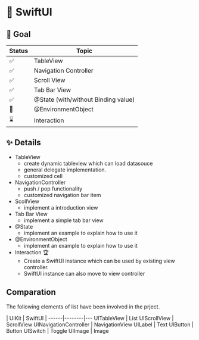 # 🚀 SwiftUI


## 🤔 Goal

| Status | Topic |
---------|------------
 ✅ | TableView
 ✅ | Navigation Controller
 ✅ | Scroll View
 ✅ | Tab Bar View
 ✅ | @State (with/without Binding value)
 👀 | @EnvironmentObject
 ⌛️ | Interaction
 
 
## ✨ Details
* TableView
	* create dynamic tableview which can load datasouce 
	* general delegate implementation.
	* customized cell
* NavigationController
	* push / pop functionality
	* customized navigation bar item
* ScollView
	* implement a introduction view
* Tab Bar View
	* implement a simple tab bar view
* @State 
	* implement an example to explain how to use it
* @EnvironmentObject 
	* implement an example to explain how to use it
* Interaction 🏆
	* Create a SwiftUI instance which can be used by existing view controller.
	* SwiftUI instance can also move to view controller

## Comparation
The following elements of list have been involved in the prject.

| UIKit | SwiftUI |
------|--------|---
UITableView | List
UIScrollView | ScrollView
UINavigationController | NavigationView
UILabel | Text
UIButton | Button 
UISwitch | Toggle
UIImage | Image


 
 